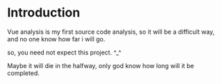 # Introduction

<Bit />

Vue analysis is my first source code analysis, so it will be a difficult way,
and no one know how far i will go.

so, you need not expect this project. ^_^

Maybe it will die in the halfway, only god know how long will it be completed.

